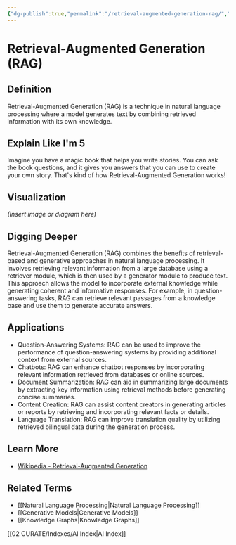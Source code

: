 ```yaml
---
{"dg-publish":true,"permalink":"/retrieval-augmented-generation-rag/","title":" Retrieval-Augmented Generation (RAG)","tags":["ai","machine-learning"]}
---
```


# Retrieval-Augmented Generation (RAG)

## **Definition**  
Retrieval-Augmented Generation (RAG) is a technique in natural language processing where a model generates text by combining retrieved information with its own knowledge.

## **Explain Like I'm 5**  
Imagine you have a magic book that helps you write stories. You can ask the book questions, and it gives you answers that you can use to create your own story. That's kind of how Retrieval-Augmented Generation works!

## **Visualization**  
*(Insert image or diagram here)*

## **Digging Deeper**
Retrieval-Augmented Generation (RAG) combines the benefits of retrieval-based and generative approaches in natural language processing. It involves retrieving relevant information from a large database using a retriever module, which is then used by a generator module to produce text. This approach allows the model to incorporate external knowledge while generating coherent and informative responses. For example, in question-answering tasks, RAG can retrieve relevant passages from a knowledge base and use them to generate accurate answers.

## **Applications**  
- Question-Answering Systems: RAG can be used to improve the performance of question-answering systems by providing additional context from external sources.
- Chatbots: RAG can enhance chatbot responses by incorporating relevant information retrieved from databases or online sources.
- Document Summarization: RAG can aid in summarizing large documents by extracting key information using retrieval methods before generating concise summaries.
- Content Creation: RAG can assist content creators in generating articles or reports by retrieving and incorporating relevant facts or details.
- Language Translation: RAG can improve translation quality by utilizing retrieved bilingual data during the generation process.

## **Learn More**  
- [Wikipedia - Retrieval-Augmented Generation](https://en.wikipedia.org/wiki/Retrieval-augmented_generation)


## **Related Terms**  
- [[Natural Language Processing\|Natural Language Processing]]
- [[Generative Models\|Generative Models]]
- [[Knowledge Graphs\|Knowledge Graphs]]

[[02 CURATE/Indexes/AI Index\|AI Index]]